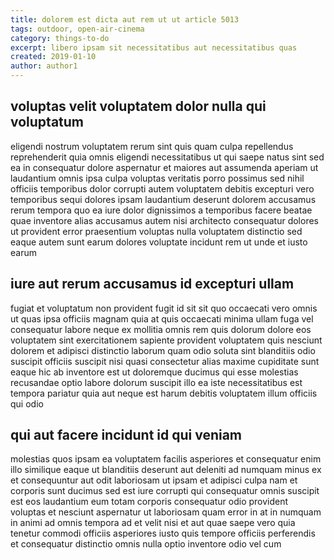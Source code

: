 ```yaml
---
title: dolorem est dicta aut rem ut ut article 5013
tags: outdoor, open-air-cinema
category: things-to-do
excerpt: libero ipsam sit necessitatibus aut necessitatibus quas
created: 2019-01-10
author: author1
---
```


## voluptas velit voluptatem dolor nulla qui voluptatum

eligendi nostrum voluptatem rerum sint quis quam culpa repellendus reprehenderit quia omnis eligendi necessitatibus ut qui saepe natus sint sed ea in consequatur dolore aspernatur et maiores aut assumenda aperiam ut laudantium omnis ipsa culpa voluptas veritatis porro possimus sed nihil officiis temporibus dolor corrupti autem voluptatem debitis excepturi vero temporibus sequi dolores ipsam laudantium deserunt dolorem accusamus rerum tempora quo ea iure dolor dignissimos a temporibus facere beatae quae inventore alias accusamus autem nisi architecto consequatur dolores ut provident error praesentium voluptas nulla voluptatem distinctio sed eaque autem sunt earum dolores voluptate incidunt rem ut unde et iusto earum

## iure aut rerum accusamus id excepturi ullam

fugiat et voluptatum non provident fugit id sit sit quo occaecati vero omnis ut quas ipsa officiis magnam quia at quis occaecati minima ullam fuga vel consequatur labore neque ex mollitia omnis rem quis dolorum dolore eos voluptatem sint exercitationem sapiente provident voluptatem quis nesciunt dolorem et adipisci distinctio laborum quam odio soluta sint blanditiis odio suscipit officiis suscipit nisi quasi consectetur alias maxime cupiditate sunt eaque hic ab inventore est ut doloremque ducimus qui esse molestias recusandae optio labore dolorum suscipit illo ea iste necessitatibus est tempora pariatur quia aut neque est harum debitis voluptatem illum officiis qui odio

## qui aut facere incidunt id qui veniam

molestias quos ipsam ea voluptatem facilis asperiores et consequatur enim illo similique eaque ut blanditiis deserunt aut deleniti ad numquam minus ex et consequuntur aut odit laboriosam ut ipsam et adipisci culpa nam et corporis sunt ducimus sed est iure corrupti qui consequatur omnis suscipit est eos laudantium eum totam corporis consequatur odio provident voluptas et nesciunt aspernatur ut laboriosam quam error in at in numquam in animi ad omnis tempora ad et velit nisi et aut quae saepe vero quia tenetur commodi officiis asperiores iusto quis tempore officiis perferendis et consequatur distinctio omnis nulla optio inventore odio vel cum
